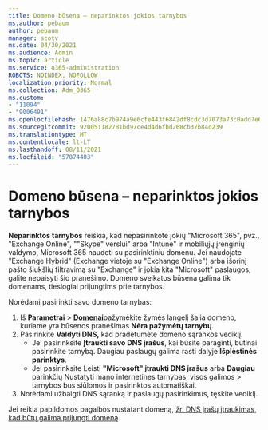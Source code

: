 ```yaml
---
title: Domeno būsena – neparinktos jokios tarnybos
ms.author: pebaum
author: pebaum
manager: scotv
ms.date: 04/30/2021
ms.audience: Admin
ms.topic: article
ms.service: o365-administration
ROBOTS: NOINDEX, NOFOLLOW
localization_priority: Normal
ms.collection: Adm_O365
ms.custom:
- "11094"
- "9006491"
ms.openlocfilehash: 1476a88c7b974a9e6cfe443f6842df8cdc3d7073a73c0add7e6f183dd0528de1
ms.sourcegitcommit: 920051182781bd97ce4d4d6fbd268cb37b84d239
ms.translationtype: MT
ms.contentlocale: lt-LT
ms.lasthandoff: 08/11/2021
ms.locfileid: "57874403"
---
```

# <a name="domain-status---no-services-selected"></a>Domeno būsena – neparinktos jokios tarnybos

**Neparinktos tarnybos** reiškia, kad nepasirinkote jokių "Microsoft 365", pvz., "Exchange Online", ""Skype" verslui" arba "Intune" ir mobiliųjų įrenginių valdymo, Microsoft 365 naudoti su pasirinktiniu domenu. Jei naudojate "Exchange Hybrid" (Exchange vietoje su "Exchange Online") arba išorinį pašto šiukšlių filtravimą su "Exchange" ir jokia kita "Microsoft" paslaugos, galite nepaisyti šio pranešimo. Domeno sveikatos būsena galima tik domenams, tiesiogiai prijungtims prie tarnybos.

Norėdami pasirinkti savo domeno tarnybas:

1. Iš **Parametrai**  >  [**Domenai**](https://admin.microsoft.com/Adminportal/Home)pažymėkite žymės langelį šalia domeno, kuriame yra būsenos pranešimas **Nėra pažymėtų tarnybų**.
1. Pasirinkite **Valdyti DNS,** kad pradėtumėte domeno sąrankos vediklį.
    - Jei pasirinksite **Įtraukti savo DNS įrašus**, kai būsite paraginti, būtinai pasirinkite tarnybą. Daugiau paslaugų galima rasti dalyje **Išplėstinės parinktys**.
    - Jei pasirinksite Leisti **"Microsoft" įtraukti DNS įrašus** arba **Daugiau** parinkčių Nustatyti mano internetines tarnybas, visos galimos  >   tarnybos bus siūlomos ir pasirinktos automatiškai.
1. Norėdami užbaigti DNS sąranką ir paslaugų pasirinkimus, tęskite vediklį.
 
Jei reikia papildomos pagalbos nustatant domeną, [žr. DNS įrašų įtraukimas, kad būtų galima prijungti domeną](https://docs.microsoft.com/microsoft-365/admin/get-help-with-domains/create-dns-records-at-any-dns-hosting-provider).

